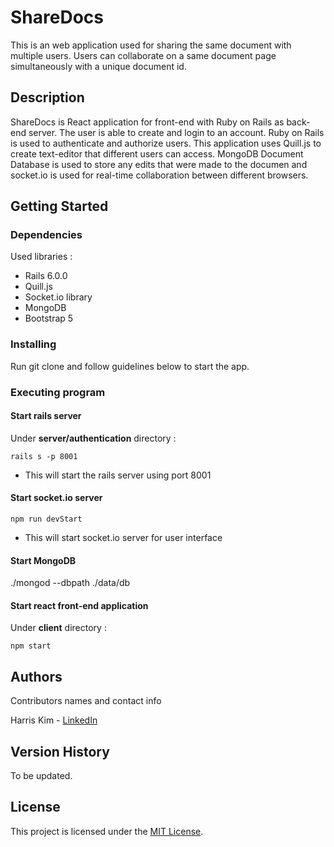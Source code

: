 # ShareDocs

This is an web application used for sharing the same document with multiple users. 
Users can collaborate on a same document page simultaneously with a unique document id.  

## Description

ShareDocs is React application for front-end with Ruby on Rails as back-end server. The user is able to create and login to an account. Ruby on Rails is used to authenticate and authorize users. This application uses Quill.js to create text-editor that different users can access. MongoDB Document Database is used to store any edits that were made to the documen and socket.io is used for real-time collaboration between different browsers.

## Getting Started

### Dependencies

Used libraries :
- Rails 6.0.0
- Quill.js
- Socket.io library
- MongoDB
- Bootstrap 5

### Installing

Run git clone and follow guidelines below to start the app.


### Executing program

#### Start rails server

Under **server/authentication** directory :
```
rails s -p 8001
```
- This will start the rails server using port 8001

#### Start socket.io server
```
npm run devStart
```
- This will start socket.io server for user interface

#### Start MongoDB

./mongod --dbpath ./data/db

#### Start react front-end application

Under **client** directory :

```
npm start
```

## Authors

Contributors names and contact info

Harris Kim  - [LinkedIn](https://www.linkedin.com/in/harris-kim/)

## Version History

To be updated.

## License

This project is licensed under the [MIT License](https://choosealicense.com/licenses/mit/).
